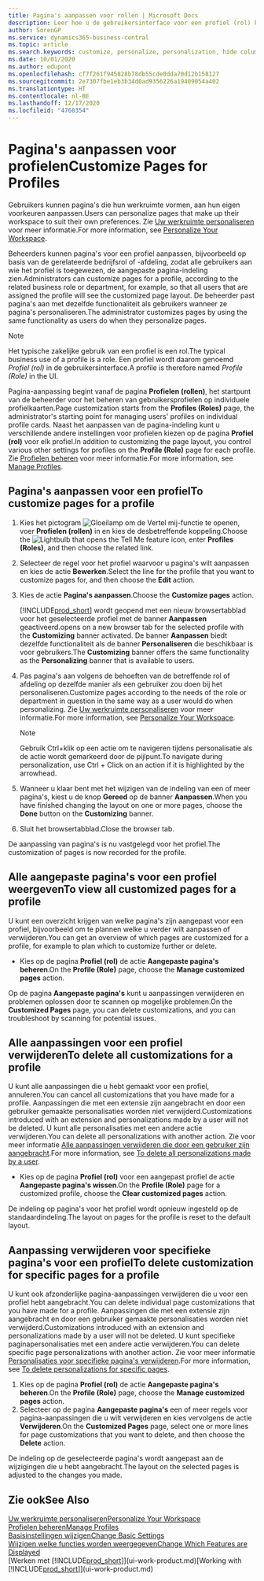 ```yaml
---
title: Pagina's aanpassen voor rollen | Microsoft Docs
description: Leer hoe u de gebruikersinterface voor een profiel (rol) kunt aanpassen, zodat alle gebruikers aan wie die rol is toegewezen, een aangepaste werkruimte zien.
author: SorenGP
ms.service: dynamics365-business-central
ms.topic: article
ms.search.keywords: customize, personalize, personalization, hide columns, remove fields, move fields
ms.date: 10/01/2020
ms.author: edupont
ms.openlocfilehash: cf7f261f945828b78db55cde0dda70d12b158127
ms.sourcegitcommit: 2e7307fbe1eb3b34d0ad9356226a19409054a402
ms.translationtype: HT
ms.contentlocale: nl-BE
ms.lasthandoff: 12/17/2020
ms.locfileid: "4760354"
---
```

# <a name="customize-pages-for-profiles"></a><span data-ttu-id="559c8-103">Pagina's aanpassen voor profielen</span><span class="sxs-lookup"><span data-stu-id="559c8-103">Customize Pages for Profiles</span></span>
<span data-ttu-id="559c8-104">Gebruikers kunnen pagina's die hun werkruimte vormen, aan hun eigen voorkeuren aanpassen.</span><span class="sxs-lookup"><span data-stu-id="559c8-104">Users can personalize pages that make up their workspace to suit their own preferences.</span></span> <span data-ttu-id="559c8-105">Zie [Uw werkruimte personaliseren](ui-personalization-user.md) voor meer informatie.</span><span class="sxs-lookup"><span data-stu-id="559c8-105">For more information, see [Personalize Your Workspace](ui-personalization-user.md).</span></span>

<span data-ttu-id="559c8-106">Beheerders kunnen pagina's voor een profiel aanpassen, bijvoorbeeld op basis van de gerelateerde bedrijfsrol of -afdeling, zodat alle gebruikers aan wie het profiel is toegewezen, de aangepaste pagina-indeling zien.</span><span class="sxs-lookup"><span data-stu-id="559c8-106">Administrators can customize pages for a profile, according to the related business role or department, for example, so that all users that are assigned the profile will see the customized page layout.</span></span> <span data-ttu-id="559c8-107">De beheerder past pagina's aan met dezelfde functionaliteit als gebruikers wanneer ze pagina's personaliseren.</span><span class="sxs-lookup"><span data-stu-id="559c8-107">The administrator customizes pages by using the same functionality as users do when they personalize pages.</span></span>

> [!NOTE]
> <span data-ttu-id="559c8-108">Het typische zakelijke gebruik van een profiel is een rol.</span><span class="sxs-lookup"><span data-stu-id="559c8-108">The typical business use of a profile is a role.</span></span> <span data-ttu-id="559c8-109">Een profiel wordt daarom genoemd *Profiel (rol)* in de gebruikersinterface.</span><span class="sxs-lookup"><span data-stu-id="559c8-109">A profile is therefore named *Profile (Role)* in the UI.</span></span>

<span data-ttu-id="559c8-110">Pagina-aanpassing begint vanaf de pagina **Profielen (rollen)**, het startpunt van de beheerder voor het beheren van gebruikersprofielen op individuele profielkaarten.</span><span class="sxs-lookup"><span data-stu-id="559c8-110">Page customization starts from the **Profiles (Roles)** page, the administrator's starting point for managing users' profiles on individual profile cards.</span></span> <span data-ttu-id="559c8-111">Naast het aanpassen van de pagina-indeling kunt u verschillende andere instellingen voor profielen kiezen op de pagina **Profiel (rol)** voor elk profiel.</span><span class="sxs-lookup"><span data-stu-id="559c8-111">In addition to customizing the page layout, you control various other settings for profiles on the **Profile (Role)** page for each profile.</span></span> <span data-ttu-id="559c8-112">Zie [Profielen beheren](admin-users-profiles-roles.md) voor meer informatie.</span><span class="sxs-lookup"><span data-stu-id="559c8-112">For more information, see [Manage Profiles](admin-users-profiles-roles.md).</span></span>

## <a name="to-customize-pages-for-a-profile"></a><span data-ttu-id="559c8-113">Pagina's aanpassen voor een profiel</span><span class="sxs-lookup"><span data-stu-id="559c8-113">To customize pages for a profile</span></span>
1. <span data-ttu-id="559c8-114">Kies het pictogram ![Gloeilamp om de Vertel mij-functie te openen](media/ui-search/search_small.png "Vertel me wat u wilt doen"), voer **Profielen (rollen)** in en kies de desbetreffende koppeling.</span><span class="sxs-lookup"><span data-stu-id="559c8-114">Choose the ![Lightbulb that opens the Tell Me feature](media/ui-search/search_small.png "Tell me what you want to do") icon, enter **Profiles (Roles)**, and then choose the related link.</span></span>
2. <span data-ttu-id="559c8-115">Selecteer de regel voor het profiel waarvoor u pagina's wilt aanpassen en kies de actie **Bewerken**.</span><span class="sxs-lookup"><span data-stu-id="559c8-115">Select the line for the profile that you want to customize pages for, and then choose the **Edit** action.</span></span>
3. <span data-ttu-id="559c8-116">Kies de actie **Pagina's aanpassen**.</span><span class="sxs-lookup"><span data-stu-id="559c8-116">Choose the **Customize pages** action.</span></span>

    [!INCLUDE[prod_short](includes/prod_short.md)] <span data-ttu-id="559c8-117">wordt geopend met een nieuw browsertabblad voor het geselecteerde profiel met de banner **Aanpassen** geactiveerd.</span><span class="sxs-lookup"><span data-stu-id="559c8-117">opens on a new browser tab for the selected profile with the **Customizing** banner activated.</span></span> <span data-ttu-id="559c8-118">De banner **Aanpassen** biedt dezelfde functionaliteit als de banner **Personaliseren** die beschikbaar is voor gebruikers.</span><span class="sxs-lookup"><span data-stu-id="559c8-118">The **Customizing** banner offers the same functionality as the **Personalizing** banner that is available to users.</span></span>

4. <span data-ttu-id="559c8-119">Pas pagina's aan volgens de behoeften van de betreffende rol of afdeling op dezelfde manier als een gebruiker zou doen bij het personaliseren.</span><span class="sxs-lookup"><span data-stu-id="559c8-119">Customize pages according to the needs of the role or department in question in the same way as a user would do when personalizing.</span></span> <span data-ttu-id="559c8-120">Zie [Uw werkruimte personaliseren](ui-personalization-user.md) voor meer informatie.</span><span class="sxs-lookup"><span data-stu-id="559c8-120">For more information, see [Personalize Your Workspace](ui-personalization-user.md).</span></span>

    > [!NOTE]
    > <span data-ttu-id="559c8-121">Gebruik Ctrl+klik op een actie om te navigeren tijdens personalisatie als de actie wordt gemarkeerd door de pijlpunt.</span><span class="sxs-lookup"><span data-stu-id="559c8-121">To navigate during personalization, use Ctrl + Click on an action if it is highlighted by the arrowhead.</span></span>

5. <span data-ttu-id="559c8-122">Wanneer u klaar bent met het wijzigen van de indeling van een of meer pagina's, kiest u de knop **Gereed** op de banner **Aanpassen**.</span><span class="sxs-lookup"><span data-stu-id="559c8-122">When you have finished changing the layout on one or more pages, choose the **Done** button on the **Customizing** banner.</span></span>
6. <span data-ttu-id="559c8-123">Sluit het browsertabblad.</span><span class="sxs-lookup"><span data-stu-id="559c8-123">Close the browser tab.</span></span>

<span data-ttu-id="559c8-124">De aanpassing van pagina's is nu vastgelegd voor het profiel.</span><span class="sxs-lookup"><span data-stu-id="559c8-124">The customization of pages is now recorded for the profile.</span></span>

## <a name="to-view-all-customized-pages-for-a-profile"></a><span data-ttu-id="559c8-125">Alle aangepaste pagina's voor een profiel weergeven</span><span class="sxs-lookup"><span data-stu-id="559c8-125">To view all customized pages for a profile</span></span>

<span data-ttu-id="559c8-126">U kunt een overzicht krijgen van welke pagina's zijn aangepast voor een profiel, bijvoorbeeld om te plannen welke u verder wilt aanpassen of verwijderen.</span><span class="sxs-lookup"><span data-stu-id="559c8-126">You can get an overview of which pages are customized for a profile, for example to plan which to customize further or delete.</span></span>

- <span data-ttu-id="559c8-127">Kies op de pagina **Profiel (rol)** de actie **Aangepaste pagina's beheren**.</span><span class="sxs-lookup"><span data-stu-id="559c8-127">On the **Profile (Role)** page, choose the **Manage customized pages** action.</span></span>

<span data-ttu-id="559c8-128">Op de pagina **Aangepaste pagina's** kunt u aanpassingen verwijderen en problemen oplossen door te scannen op mogelijke problemen.</span><span class="sxs-lookup"><span data-stu-id="559c8-128">On the **Customized Pages** page, you can delete customizations, and you can troubleshoot by scanning for potential issues.</span></span>  

## <a name="to-delete-all-customizations-for-a-profile"></a><span data-ttu-id="559c8-129">Alle aanpassingen voor een profiel verwijderen</span><span class="sxs-lookup"><span data-stu-id="559c8-129">To delete all customizations for a profile</span></span>
<span data-ttu-id="559c8-130">U kunt alle aanpassingen die u hebt gemaakt voor een profiel, annuleren.</span><span class="sxs-lookup"><span data-stu-id="559c8-130">You can cancel all customizations that you have made for a profile.</span></span> <span data-ttu-id="559c8-131">Aanpassingen die met een extensie zijn aangebracht en door een gebruiker gemaakte personalisaties worden niet verwijderd.</span><span class="sxs-lookup"><span data-stu-id="559c8-131">Customizations introduced with an extension and personalizations made by a user will not be deleted.</span></span> <span data-ttu-id="559c8-132">U kunt alle personalisaties met een andere actie verwijderen.</span><span class="sxs-lookup"><span data-stu-id="559c8-132">You can delete all personalizations with another action.</span></span> <span data-ttu-id="559c8-133">Zie voor meer informatie [Alle aanpassingen verwijderen die door een gebruiker zijn aangebracht](admin-users-profiles-roles.md#to-delete-all-personalizations-made-by-a-user).</span><span class="sxs-lookup"><span data-stu-id="559c8-133">For more information, see [To delete all personalizations made by a user](admin-users-profiles-roles.md#to-delete-all-personalizations-made-by-a-user).</span></span>

- <span data-ttu-id="559c8-134">Kies op de pagina **Profiel (rol)** voor een aangepast profiel de actie **Aangepaste pagina's wissen**.</span><span class="sxs-lookup"><span data-stu-id="559c8-134">On the **Profile (Role)** page for a customized profile, choose the **Clear customized pages** action.</span></span>

<span data-ttu-id="559c8-135">De indeling op pagina's voor het profiel wordt opnieuw ingesteld op de standaardindeling.</span><span class="sxs-lookup"><span data-stu-id="559c8-135">The layout on pages for the profile is reset to the default layout.</span></span>  

## <a name="to-delete-customization-for-specific-pages-for-a-profile"></a><span data-ttu-id="559c8-136">Aanpassing verwijderen voor specifieke pagina's voor een profiel</span><span class="sxs-lookup"><span data-stu-id="559c8-136">To delete customization for specific pages for a profile</span></span>
<span data-ttu-id="559c8-137">U kunt ook afzonderlijke pagina-aanpassingen verwijderen die u voor een profiel hebt aangebracht.</span><span class="sxs-lookup"><span data-stu-id="559c8-137">You can delete individual page customizations that you have made for a profile.</span></span> <span data-ttu-id="559c8-138">Aanpassingen die met een extensie zijn aangebracht en door een gebruiker gemaakte personalisaties worden niet verwijderd.</span><span class="sxs-lookup"><span data-stu-id="559c8-138">Customizations introduced with an extension and personalizations made by a user will not be deleted.</span></span> <span data-ttu-id="559c8-139">U kunt specifieke paginapersonalisaties met een andere actie verwijderen.</span><span class="sxs-lookup"><span data-stu-id="559c8-139">You can delete specific page personalizations with another action.</span></span> <span data-ttu-id="559c8-140">Zie voor meer informatie [Personalisaties voor specifieke pagina's verwijderen](admin-users-profiles-roles.md#to-delete-personalizations-for-specific-pages).</span><span class="sxs-lookup"><span data-stu-id="559c8-140">For more information, see [To delete personalizations for specific pages](admin-users-profiles-roles.md#to-delete-personalizations-for-specific-pages).</span></span>

1. <span data-ttu-id="559c8-141">Kies op de pagina **Profiel (rol)** de actie **Aangepaste pagina's beheren**.</span><span class="sxs-lookup"><span data-stu-id="559c8-141">On the **Profile (Role)** page, choose the **Manage customized pages** action.</span></span>
2. <span data-ttu-id="559c8-142">Selecteer op de pagina **Aangepaste pagina's** een of meer regels voor pagina-aanpassingen die u wilt verwijderen en kies vervolgens de actie **Verwijderen**.</span><span class="sxs-lookup"><span data-stu-id="559c8-142">On the **Customized Pages** page, select one or more lines for page customizations that you want to delete, and then choose the **Delete** action.</span></span>

<span data-ttu-id="559c8-143">De indeling op de geselecteerde pagina's wordt aangepast aan de wijzigingen die u hebt aangebracht.</span><span class="sxs-lookup"><span data-stu-id="559c8-143">The layout on the selected pages is adjusted to the changes you made.</span></span>

## <a name="see-also"></a><span data-ttu-id="559c8-144">Zie ook</span><span class="sxs-lookup"><span data-stu-id="559c8-144">See Also</span></span>

[<span data-ttu-id="559c8-145">Uw werkruimte personaliseren</span><span class="sxs-lookup"><span data-stu-id="559c8-145">Personalize Your Workspace</span></span>](ui-personalization-user.md)  
[<span data-ttu-id="559c8-146">Profielen beheren</span><span class="sxs-lookup"><span data-stu-id="559c8-146">Manage Profiles</span></span>](admin-users-profiles-roles.md)  
[<span data-ttu-id="559c8-147">Basisinstellingen wijzigen</span><span class="sxs-lookup"><span data-stu-id="559c8-147">Change Basic Settings</span></span>](ui-change-basic-settings.md)  
[<span data-ttu-id="559c8-148">Wijzigen welke functies worden weergegeven</span><span class="sxs-lookup"><span data-stu-id="559c8-148">Change Which Features are Displayed</span></span>](ui-experiences.md)  
<span data-ttu-id="559c8-149">[Werken met [!INCLUDE[prod_short](includes/prod_short.md)]](ui-work-product.md)</span><span class="sxs-lookup"><span data-stu-id="559c8-149">[Working with [!INCLUDE[prod_short](includes/prod_short.md)]](ui-work-product.md)</span></span>  
